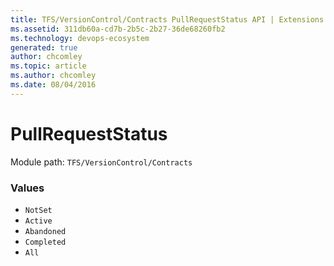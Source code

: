 ```yaml
---
title: TFS/VersionControl/Contracts PullRequestStatus API | Extensions for Azure DevOps Services
ms.assetid: 311db60a-cd7b-2b5c-2b27-36de68260fb2
ms.technology: devops-ecosystem
generated: true
author: chcomley
ms.topic: article
ms.author: chcomley
ms.date: 08/04/2016
---
```


# PullRequestStatus

Module path: `TFS/VersionControl/Contracts`

### Values

- `NotSet`
- `Active`
- `Abandoned`
- `Completed`
- `All`
